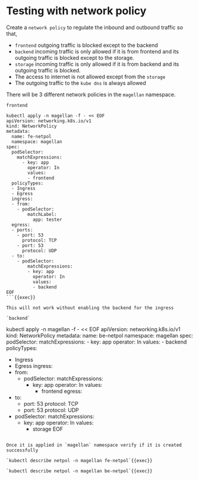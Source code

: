 # Testing with network policy

Create a `network policy` to regulate the inbound and outbound traffic so that, 
* `frontend` outgoing traffic is blocked except to the backend
* `backend` incoming traffic is only allowed if it is from frontend and its outgoing traffic is blocked except to the storage. 
* `storage` incoming traffic is only allowed if it is from backend and its outgoing traffic is blocked. 
* The access to internet is not allowed except from the `storage`
* The outgoing traffic to the `kube dns` is always allowed

There will be 3 different network policies in the `magellan` namespace. 

`frontend`

```
kubectl apply -n magellan -f - << EOF
apiVersion: networking.k8s.io/v1
kind: NetworkPolicy
metadata:
  name: fe-netpol
  namespace: magellan
spec:
  podSelector:
    matchExpressions:
      - key: app
        operator: In
        values:
        - frontend
  policyTypes:
  - Ingress
  - Egress
  ingress:
  - from:
    - podSelector:
        matchLabel:
          app: tester
  egress:
  - ports:
    - port: 53
      protocol: TCP
    - port: 53
      protocol: UDP
  - to:
    - podSelector:
        matchExpressions:
        - key: app
          operator: In
          values:
          - backend
EOF
```{{exec}}

This will not work without enabling the backend for the ingress

`backend`

```
kubectl apply -n magellan -f - << EOF
apiVersion: networking.k8s.io/v1
kind: NetworkPolicy
metadata:
  name: be-netpol
  namespace: magellan
spec:
  podSelector:
    matchExpressions:
    - key: app
      operator: In
      values:
      - backend
  policyTypes:
  - Ingress
  - Egress
  ingress:
  - from:
    - podSelector:
        matchExpressions:
        - key: app
          operator: In
          values:
          - frontend
  egress:
  - to:
    - port: 53
      protocol: TCP
    - port: 53
      protocol: UDP
  - podSelector:
      matchExpressions:
      - key: app
        operator: In
        values:
        - storage
EOF
```{{exec}}

Once it is applied in `magellan` namespace verify if it is created successfully

`kubectl describe netpol -n magellan fe-netpol`{{exec}}

`kubectl describe netpol -n magellan be-netpol`{{exec}}


